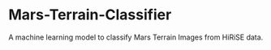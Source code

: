 # Mars-Terrain-Classifier
A machine learning model to classify Mars Terrain Images from HiRiSE data.
